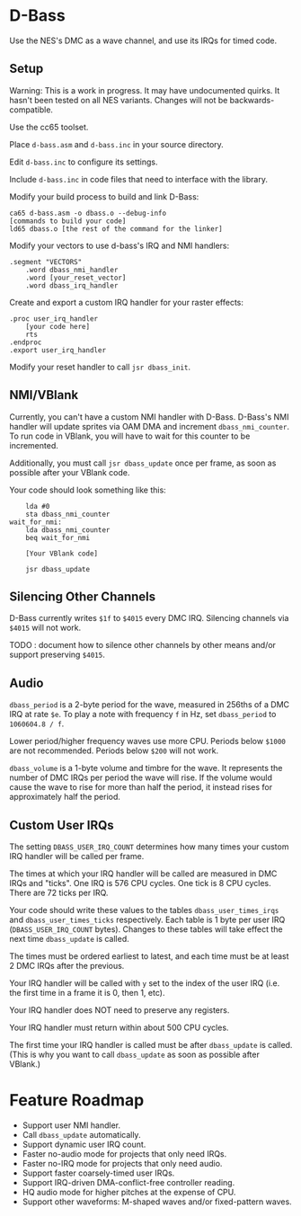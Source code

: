 D-Bass
======
Use the NES's DMC as a wave channel, and use its IRQs for timed code.

Setup
-----
Warning: This is a work in progress.
It may have undocumented quirks.
It hasn't been tested on all NES variants.
Changes will not be backwards-compatible.

Use the cc65 toolset.

Place `d-bass.asm` and `d-bass.inc` in your source directory.

Edit `d-bass.inc` to configure its settings.

Include `d-bass.inc` in code files that need to interface with the library.

Modify your build process to build and link D-Bass:
```
ca65 d-bass.asm -o dbass.o --debug-info
[commands to build your code]
ld65 dbass.o [the rest of the command for the linker]
```

Modify your vectors to use d-bass's IRQ and NMI handlers:
```
.segment "VECTORS"
	.word dbass_nmi_handler
	.word [your_reset_vector]
	.word dbass_irq_handler
```

Create and export a custom IRQ handler for your raster effects:
```
.proc user_irq_handler
	[your code here]
	rts
.endproc
.export user_irq_handler
```

Modify your reset handler to call `jsr dbass_init`.

NMI/VBlank
----------
Currently, you can't have a custom NMI handler with D-Bass.
D-Bass's NMI handler will update sprites via OAM DMA and increment `dbass_nmi_counter`.
To run code in VBlank, you will have to wait for this counter to be incremented.

Additionally, you must call `jsr dbass_update` once per frame, as soon as possible after your VBlank code.

Your code should look something like this:
```
	lda #0
	sta dbass_nmi_counter
wait_for_nmi:
	lda dbass_nmi_counter
	beq wait_for_nmi

	[Your VBlank code]

	jsr dbass_update
```

Silencing Other Channels
------------------------
D-Bass currently writes `$1f` to `$4015` every DMC IRQ. Silencing channels via `$4015` will not work.

TODO : document how to silence other channels by other means and/or support preserving `$4015`.

Audio
-----
`dbass_period` is a 2-byte period for the wave, measured in 256ths of a DMC IRQ at rate `$e`.
To play a note with frequency `f` in Hz, set `dbass_period` to `1060604.8 / f`.

Lower period/higher frequency waves use more CPU.
Periods below `$1000` are not recommended.
Periods below `$200` will not work.

`dbass_volume` is a 1-byte volume and timbre for the wave. It represents the number of DMC IRQs per period the wave will rise.
If the volume would cause the wave to rise for more than half the period, it instead rises for approximately half the period.

Custom User IRQs
----------------
The setting `DBASS_USER_IRQ_COUNT` determines how many times your custom IRQ handler will be called per frame.

The times at which your IRQ handler will be called are measured in DMC IRQs and "ticks".
One IRQ is 576 CPU cycles. One tick is 8 CPU cycles. There are 72 ticks per IRQ.

Your code should write these values to the tables `dbass_user_times_irqs` and `dbass_user_times_ticks` respectively.
Each table is 1 byte per user IRQ (`DBASS_USER_IRQ_COUNT` bytes).
Changes to these tables will take effect the next time `dbass_update` is called.

The times must be ordered earliest to latest, and each time must be at least 2 DMC IRQs after the previous.

Your IRQ handler will be called with `y` set to the index of the user IRQ (i.e. the first time in a frame it is 0, then 1, etc).

Your IRQ handler does NOT need to preserve any registers.

Your IRQ handler must return within about 500 CPU cycles.

The first time your IRQ handler is called must be after `dbass_update` is called. (This is why you want to call `dbass_update` as soon as possible after VBlank.)

Feature Roadmap
===============

- Support user NMI handler.
- Call `dbass_update` automatically.
- Support dynamic user IRQ count.
- Faster no-audio mode for projects that only need IRQs.
- Faster no-IRQ mode for projects that only need audio.
- Support faster coarsely-timed user IRQs.
- Support IRQ-driven DMA-conflict-free controller reading.
- HQ audio mode for higher pitches at the expense of CPU.
- Support other waveforms: M-shaped waves and/or fixed-pattern waves.
